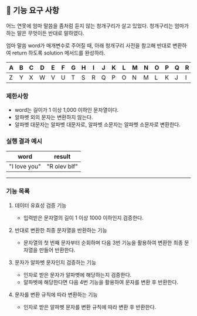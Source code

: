 ## 🚀 기능 요구 사항

어느 연못에 엄마 말씀을 좀처럼 듣지 않는 청개구리가 살고 있었다. 청개구리는 엄마가 하는 말은 무엇이든 반대로 말하였다.

엄마 말씀 word가 매개변수로 주어질 때, 아래 청개구리 사전을 참고해 반대로 변환하여 return 하도록 solution 메서드를 완성하라.

| A | B | C | D | E | F | G | H | I | J | K | L | M | N | O | P | Q | R | S | T | U | V | W | X | Y | Z |
| --- | --- | --- | --- | --- | --- | --- | --- | --- | --- | --- | --- | --- | --- | --- | --- | --- | --- | --- | --- | --- | --- | --- | --- | --- | --- |
| Z | Y | X | W | V | U | T | S | R | Q | P | O | N | M | L | K | J | I | H | G | F | E | D | C | B | A |

### 제한사항

- word는 길이가 1 이상 1,000 이하인 문자열이다.
- 알파벳 외의 문자는 변환하지 않는다.
- 알파벳 대문자는 알파벳 대문자로, 알파벳 소문자는 알파벳 소문자로 변환한다.

### 실행 결과 예시

| word | result |
| --- | --- |
| "I love you" | "R olev blf" |

---

### 기능 목록

1. 데이터 유효성 검증 기능
    - 입력받은 문자열의 길이 1 이상 1000 이하인지 검증한다.


2. 반대로 변환한 최종 문자열을 반환하는 기능
    - 문자열의 첫 번째 문자부터 순회하며 다음 3번 기능을 활용하여 변환한 최종 문자열을 만들어 반환한다.


3. 문자가 알파벳 문자인지 검증하는 기능
    - 인자로 받은 문자가 알파벳에 해당하는지 검증한다.
    - 알파벳에 해당한다면 다음 4번 기능을 활용하여 문자를 변환 후 반환한다.


4. 문자를 변환 규칙에 따라 변환하는 기능
    - 인자로 받은 알파벳 문자를 변환 규칙에 따라 변환 후 반환한다.